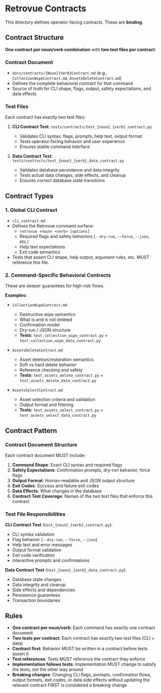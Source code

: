 # Retrovue Contracts

This directory defines operator-facing contracts. These are **binding**.

## Contract Structure

**One contract per noun/verb combination** with **two test files per contract**:

### Contract Document

- `docs/contracts/{Noun}{Verb}Contract.md` (e.g., `CollectionWipeContract.md`, `AssetsDeleteContract.md`)
- Defines the complete behavioral contract for that command
- Source of truth for CLI shape, flags, output, safety expectations, and data effects

### Test Files

Each contract has exactly two test files:

1. **CLI Contract Test**: `tests/contracts/test_{noun}_{verb}_contract.py`

   - Validates CLI syntax, flags, prompts, help text, output format
   - Tests operator-facing behavior and user experience
   - Ensures stable command interface

2. **Data Contract Test**: `tests/contracts/test_{noun}_{verb}_data_contract.py`
   - Validates database persistence and data integrity
   - Tests actual data changes, side effects, and cleanup
   - Ensures correct database state transitions

## Contract Types

### 1. Global CLI Contract

- `cli_contract.md`
- Defines the Retrovue command surface:
  - `retrovue <noun> <verb> [options]`
  - Required flags and safety behaviors (`--dry-run`, `--force`, `--json`, etc.)
  - Help text expectations
  - Exit code semantics
- Tests that assert CLI shape, help output, argument rules, etc. MUST reference this file.

### 2. Command-Specific Behavioral Contracts

These are deeper guarantees for high-risk flows.

**Examples:**

- `CollectionWipeContract.md`

  - Destructive wipe semantics
  - What is and is not deleted
  - Confirmation model
  - Dry-run / JSON structure
  - **Tests**: `test_collection_wipe_contract.py` + `test_collection_wipe_data_contract.py`

- `AssetsDeleteContract.md`

  - Asset deletion/restoration semantics
  - Soft vs hard delete behavior
  - Reference checking and safety
  - **Tests**: `test_assets_delete_contract.py` + `test_assets_delete_data_contract.py`

- `AssetsSelectContract.md`
  - Asset selection criteria and validation
  - Output format and filtering
  - **Tests**: `test_assets_select_contract.py` + `test_assets_select_data_contract.py`

## Contract Pattern

### Contract Document Structure

Each contract document MUST include:

1. **Command Shape**: Exact CLI syntax and required flags
2. **Safety Expectations**: Confirmation prompts, dry-run behavior, force flags
3. **Output Format**: Human-readable and JSON output structure
4. **Exit Codes**: Success and failure exit codes
5. **Data Effects**: What changes in the database
6. **Contract Test Coverage**: Names of the two test files that enforce this contract

### Test File Responsibilities

**CLI Contract Test** (`test_{noun}_{verb}_contract.py`):

- CLI syntax validation
- Flag behavior (`--dry-run`, `--force`, `--json`)
- Help text and error messages
- Output format validation
- Exit code verification
- Interactive prompts and confirmations

**Data Contract Test** (`test_{noun}_{verb}_data_contract.py`):

- Database state changes
- Data integrity and cleanup
- Side effects and dependencies
- Persistence guarantees
- Transaction boundaries

## Rules

- **One contract per noun/verb**: Each command has exactly one contract document
- **Two tests per contract**: Each contract has exactly two test files (CLI + data)
- **Contract first**: Behavior MUST be written in a contract before tests assert it
- **Test references**: Tests MUST reference the contract they enforce
- **Implementation follows tests**: Implementation MUST change to satisfy the tests, not the other way around
- **Breaking changes**: Changing CLI flags, prompts, confirmation flows, output formats, exit codes, or data side effects without updating the relevant contract FIRST is considered a breaking change
